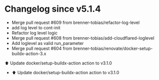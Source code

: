 # Changelog since v5.1.4
- Merge pull request #609 from brenner-tobias/refactor-log-level 
- add log level to cont-init 
- Refactor log level logic 
- Merge pull request #608 from brenner-tobias/add-cloudflared-loglevel 
- Add loglevel as valid run_parameter 
- Merge pull request #604 from brenner-tobias/renovate/docker-setup-buildx-action-3.x

⬆️ Update docker/setup-buildx-action action to v3.1.0 
- ⬆️ Update docker/setup-buildx-action action to v3.1.0 
